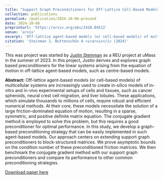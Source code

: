 ```yaml
---
title: "Support Graph Preconditioners for Off-Lattice Cell-Based Models"
collection: publications
permalink: /publication/2024-10-06-precond
date: 2024-10-06
preprinturl: 'https://arxiv.org/abs/2410.04512'
venue: 'arxiv'
excerpt: 'Off-lattice agent-based models (or cell-based models) of multicellular systems are increasingly used to create in-silico models of in-vitro and in-vivo experimental setups of cells and tissues, such as cancer spheroids, neural crest cell migration, and liver lobules. These applications, which simulate thousands to millions of cells, require robust and efficient numerical methods. At their core, these models necessitate the solution of a large friction-dominated equation of motion, resulting in a sparse, symmetric, and positive definite matrix equation. The conjugate gradient method is employed to solve this problem, but this requires a good preconditioner for optimal performance. In this study, we develop a graph-based preconditioning strategy that can be easily implemented in such agent-based models. Our approach centers on extending support graph preconditioners to block-structured matrices. We prove asymptotic bounds on the condition number of these preconditioned friction matrices. We then benchmark the conjugate gradient method with our support graph preconditioners and compare its performance to other common preconditioning strategies.'
citation: 'Steinman J, Buttenschön A <i>arxiv</i> (2024)'
---
```


This was project was started by [Justin Steinman](https://nubdotdev.github.io/) as a REU project at uMass in the summer of 2023.
In this project, Justin derives and explores graph based preconditioners for the linear systems arising from the equation of motion
in off-lattice agent-based models, such as centre-based models.


**Abstract:** Off-lattice agent-based models (or cell-based models) of multicellular systems are increasingly used to create in-silico
models of in-vitro and in-vivo experimental setups of cells and tissues, such as cancer spheroids, neural crest cell migration, and liver lobules.
These applications, which simulate thousands to millions of cells, require robust and efficient numerical methods. At their core, these
models necessitate the solution of a large friction-dominated equation of motion, resulting in a sparse, symmetric, and
positive definite matrix equation. The conjugate gradient method is employed to solve this problem, but this requires a good preconditioner
for optimal performance. In this study, we develop a graph-based preconditioning strategy that can be easily implemented in such
agent-based models. Our approach centers on extending support graph preconditioners to block-structured matrices. We prove
asymptotic bounds on the condition number of these preconditioned friction matrices. We then benchmark the conjugate
gradient method with our support graph preconditioners and compare its performance to other common preconditioning strategies.


[Download paper here](https://arxiv.org/abs/2410.04512)
